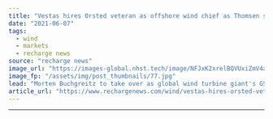 ```yaml
---
title: "Vestas hires Orsted veteran as offshore wind chief as Thomsen steps down"
date: "2021-06-07"
tags: 
  - wind
  - markets
  - recharge news
source: "recharge news"
image_url: "https://images-global.nhst.tech/image/NFJxK2xrelBQVUxiZmV4aFk3bktnMWM4NzhraU00TDIxc3hwQ0dmOGdyRT0=/nhst/binary/1c9e36389b4e0604b58867f2ece11126"
image_fp: "/assets/img/post_thumbnails/77.jpg"
lead: "Morten Buchgreitz to take over as global wind turbine giant's GSVP offshore commercial after August"
article_url: "https://www.rechargenews.com/wind/vestas-hires-orsted-veteran-as-offshore-wind-chief-as-thomsen-steps-down/2-1-1021557"
---
```


---
